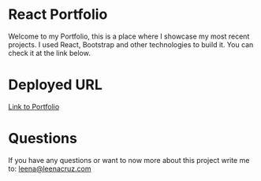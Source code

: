 # React Portfolio

Welcome to my Portfolio, this is a place where I showcase my most recent projects. I used React, Bootstrap and other technologies to build it. You can check it at the link below.

# Deployed URL 
[Link to Portfolio](https://leena-portfolio.netlify.app/)

# Questions 

If you have any questions or want to now more about this project write me to: [leena@leenacruz.com](mailto:leenacruz@gmail.com)